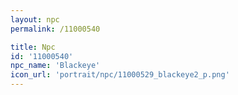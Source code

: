 ```yaml
---
layout: npc
permalink: /11000540

title: Npc
id: '11000540'
npc_name: 'Blackeye'
icon_url: 'portrait/npc/11000529_blackeye2_p.png'
---
```

